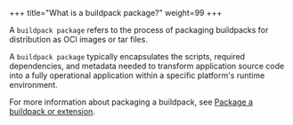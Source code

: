 +++
title="What is a buildpack package?"
weight=99
+++

A `buildpack package` refers to the process of packaging buildpacks for distribution as OCI images or tar files.

<!--more-->

A `buildpack package` typically encapsulates the scripts, required dependencies, and metadata needed to transform application source code into a fully operational application within a specific platform's runtime environment.

For more information about packaging a buildpack, see [Package a buildpack or extension](https://buildpacks.io/docs/for-buildpack-authors/how-to/distribute-buildpacks/package-buildpack/).
